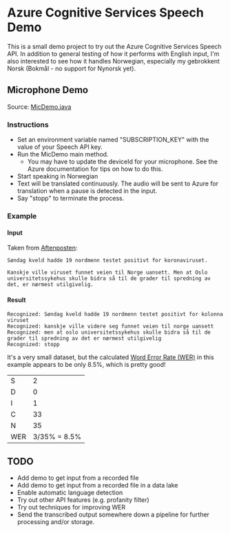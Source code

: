 # Azure Cognitive Services Speech Demo

This is a small demo project to try out the Azure Cognitive Services Speech API.
In addition to general testing of how it performs with English input, I'm also interested to see how it handles Norwegian, especially my gebrokkent Norsk (Bokmål - no support for Nynorsk yet).

## Microphone Demo

Source: [MicDemo.java](src/main/java/com/garethwestern/azure/speech/MicDemo.java)

### Instructions

* Set an environment variable named "SUBSCRIPTION_KEY" with the value of your Speech API key.
* Run the MicDemo main method.
  * You may have to update the deviceId for your microphone. See the Azure documentation for tips on how to do this.
* Start speaking in Norwegian
* Text will be translated continuously. The audio will be sent to Azure for translation when a pause is detected in the input.
* Say "stopp" to terminate the process.

### Example

#### Input
Taken from [Aftenposten](https://www.aftenposten.no/meninger/kommentar/i/Jo4apm/norge-kan-stanse-koronaviruset-joacim-lund):
```
Søndag kveld hadde 19 nordmenn testet positivt for koronaviruset.

Kanskje ville viruset funnet veien til Norge uansett. Men at Oslo universitetssykehus skulle bidra så til de grader til spredning av det, er nærmest utilgivelig.
```

#### Result

```
Recognized: Søndag kveld hadde 19 nordmenn testet positivt for kolonna viruset
Recognized: kanskje ville videre seg funnet veien til norge uansett
Recognized: men at oslo universitetssykehus skulle bidra så til de grader til spredning av det er nærmest utilgivelig
Recognized: stopp
```

It's a very small dataset, but the calculated [Word Error Rate (WER)](https://docs.microsoft.com/en-us/azure/cognitive-services/speech-service/how-to-custom-speech-evaluate-data) in this example appears to be only 8.5%, which is pretty good!

|     |              |
|-----|--------------|
| S   | 2            |
| D   | 0            |
| I   | 1            |
| C   | 33           |
| N   | 35           |
| WER | 3/35% = 8.5% |


## TODO

* Add demo to get input from a recorded file
* Add demo to get input from a recorded file in a data lake
* Enable automatic language detection
* Try out other API features (e.g. profanity filter)
* Try out techniques for improving WER
* Send the transcribed output somewhere down a pipeline for further processing and/or storage.